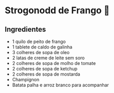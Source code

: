 # Strogonodd de Frango :chicken:

## Ingredientes
 - 1 quilo de peito de frango 
 - 1 tablete de caldo de galinha
 - 3 colheres de sopa de oleo
 - 2 latas de creme de leite sem soro 
 - 2 colheres de sopa de molho de tomate 
 - 2 colheres de sopa de ketchup
 - 2 colheres de sopa de mostarda 
 - Champignon
 - Batata palha e arroz branco para acompanhar 